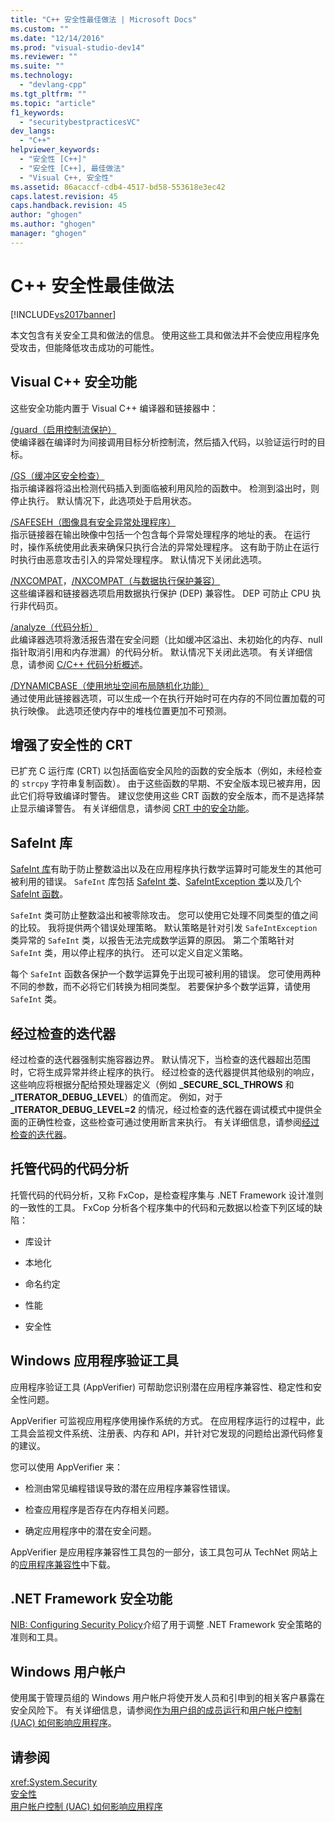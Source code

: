 ```yaml
---
title: "C++ 安全性最佳做法 | Microsoft Docs"
ms.custom: ""
ms.date: "12/14/2016"
ms.prod: "visual-studio-dev14"
ms.reviewer: ""
ms.suite: ""
ms.technology: 
  - "devlang-cpp"
ms.tgt_pltfrm: ""
ms.topic: "article"
f1_keywords: 
  - "securitybestpracticesVC"
dev_langs: 
  - "C++"
helpviewer_keywords: 
  - "安全性 [C++]"
  - "安全性 [C++], 最佳做法"
  - "Visual C++, 安全性"
ms.assetid: 86acaccf-cdb4-4517-bd58-553618e3ec42
caps.latest.revision: 45
caps.handback.revision: 45
author: "ghogen"
ms.author: "ghogen"
manager: "ghogen"
---
```

# C++ 安全性最佳做法
[!INCLUDE[vs2017banner](../assembler/inline/includes/vs2017banner.md)]

本文包含有关安全工具和做法的信息。  使用这些工具和做法并不会使应用程序免受攻击，但能降低攻击成功的可能性。  
  
## Visual C\+\+ 安全功能  
 这些安全功能内置于 Visual C\+\+ 编译器和链接器中：  
  
 [\/guard（启用控制流保护）](../build/reference/guard-enable-control-flow-guard.md)  
 使编译器在编译时为间接调用目标分析控制流，然后插入代码，以验证运行时的目标。  
  
 [\/GS（缓冲区安全检查）](../build/reference/gs-buffer-security-check.md)  
 指示编译器将溢出检测代码插入到面临被利用风险的函数中。  检测到溢出时，则停止执行。  默认情况下，此选项处于启用状态。  
  
 [\/SAFESEH（图像具有安全异常处理程序）](../build/reference/safeseh-image-has-safe-exception-handlers.md)  
 指示链接器在输出映像中包括一个包含每个异常处理程序的地址的表。  在运行时，操作系统使用此表来确保只执行合法的异常处理程序。  这有助于防止在运行时执行由恶意攻击引入的异常处理程序。  默认情况下关闭此选项。  
  
 [\/NXCOMPAT](../build/reference/nxcompat.md)，[\/NXCOMPAT（与数据执行保护兼容）](../build/reference/nxcompat-compatible-with-data-execution-prevention.md)  
 这些编译器和链接器选项启用数据执行保护 \(DEP\) 兼容性。  DEP 可防止 CPU 执行非代码页。  
  
 [\/analyze（代码分析）](../build/reference/analyze-code-analysis.md)  
 此编译器选项将激活报告潜在安全问题（比如缓冲区溢出、未初始化的内存、null 指针取消引用和内存泄漏）的代码分析。  默认情况下关闭此选项。  有关详细信息，请参阅 [C\/C\+\+ 代码分析概述](../Topic/Code%20Analysis%20for%20C-C++%20Overview.md)。  
  
 [\/DYNAMICBASE（使用地址空间布局随机化功能）](../build/reference/dynamicbase-use-address-space-layout-randomization.md)  
 通过使用此链接器选项，可以生成一个在执行开始时可在内存的不同位置加载的可执行映像。  此选项还使内存中的堆栈位置更加不可预测。  
  
## 增强了安全性的 CRT  
 已扩充 C 运行库 \(CRT\) 以包括面临安全风险的函数的安全版本（例如，未经检查的 `strcpy` 字符串复制函数）。  由于这些函数的早期、不安全版本现已被弃用，因此它们将导致编译时警告。  建议您使用这些 CRT 函数的安全版本，而不是选择禁止显示编译警告。  有关详细信息，请参阅 [CRT 中的安全功能](../c-runtime-library/security-features-in-the-crt.md)。  
  
## SafeInt 库  
 [SafeInt 库](../windows/safeint-library.md)有助于防止整数溢出以及在应用程序执行数学运算时可能发生的其他可被利用的错误。  `SafeInt` 库包括 [SafeInt 类](../windows/safeint-class.md)、[SafeIntException 类](../windows/safeintexception-class.md)以及几个 [SafeInt 函数](../windows/safeint-functions.md)。  
  
 `SafeInt` 类可防止整数溢出和被零除攻击。  您可以使用它处理不同类型的值之间的比较。  我将提供两个错误处理策略。  默认策略是针对引发 `SafeIntException` 类异常的 `SafeInt` 类，以报告无法完成数学运算的原因。  第二个策略针对 `SafeInt` 类，用以停止程序的执行。  还可以定义自定义策略。  
  
 每个 `SafeInt` 函数各保护一个数学运算免于出现可被利用的错误。  您可使用两种不同的参数，而不必将它们转换为相同类型。  若要保护多个数学运算，请使用 `SafeInt` 类。  
  
## 经过检查的迭代器  
 经过检查的迭代器强制实施容器边界。  默认情况下，当检查的迭代器超出范围时，它将生成异常并终止程序的执行。  经过检查的迭代器提供其他级别的响应，这些响应将根据分配给预处理器定义（例如 **\_SECURE\_SCL\_THROWS** 和 **\_ITERATOR\_DEBUG\_LEVEL**）的值而定。  例如，对于 **\_ITERATOR\_DEBUG\_LEVEL\=2** 的情况，经过检查的迭代器在调试模式中提供全面的正确性检查，这些检查可通过使用断言来执行。  有关详细信息，请参阅[经过检查的迭代器](../standard-library/checked-iterators.md)。  
  
## 托管代码的代码分析  
 托管代码的代码分析，又称 FxCop，是检查程序集与 .NET Framework 设计准则的一致性的工具。  FxCop 分析各个程序集中的代码和元数据以检查下列区域的缺陷：  
  
-   库设计  
  
-   本地化  
  
-   命名约定  
  
-   性能  
  
-   安全性  
  
## Windows 应用程序验证工具  
 应用程序验证工具 \(AppVerifier\) 可帮助您识别潜在应用程序兼容性、稳定性和安全性问题。  
  
 AppVerifier 可监视应用程序使用操作系统的方式。  在应用程序运行的过程中，此工具会监视文件系统、注册表、内存和 API，并针对它发现的问题给出源代码修复的建议。  
  
 您可以使用 AppVerifier 来：  
  
-   检测由常见编程错误导致的潜在应用程序兼容性错误。  
  
-   检查应用程序是否存在内存相关问题。  
  
-   确定应用程序中的潜在安全问题。  
  
 AppVerifier 是应用程序兼容性工具包的一部分，该工具包可从 TechNet 网站上的[应用程序兼容性](http://go.microsoft.com/fwlink/?LinkId=91277)中下载。  
  
## .NET Framework 安全功能  
 [NIB: Configuring Security Policy](http://msdn.microsoft.com/zh-cn/0f130bcd-1bba-4346-b231-0bcca7dab1a4)介绍了用于调整 .NET Framework 安全策略的准则和工具。  
  
## Windows 用户帐户  
 使用属于管理员组的 Windows 用户帐户将使开发人员和引申到的相关客户暴露在安全风险下。  有关详细信息，请参阅[作为用户组的成员运行](../top/running-as-a-member-of-the-users-group.md)和[用户帐户控制 \(UAC\) 如何影响应用程序](../top/how-user-account-control-uac-affects-your-application.md)。  
  
## 请参阅  
 <xref:System.Security>   
 [安全性](../Topic/Security%20in%20the%20.NET%20Framework.md)   
 [用户帐户控制 \(UAC\) 如何影响应用程序](../top/how-user-account-control-uac-affects-your-application.md)